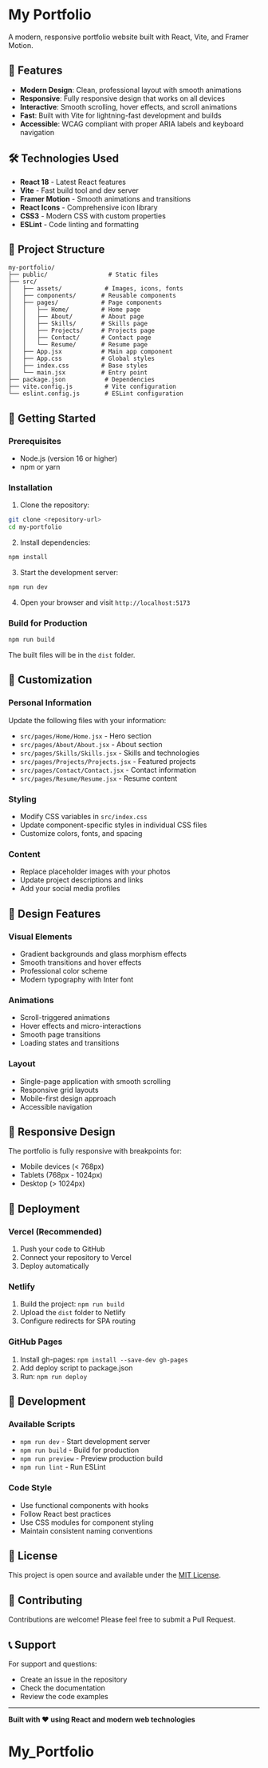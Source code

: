 # My Portfolio

A modern, responsive portfolio website built with React, Vite, and Framer Motion.

## 🚀 Features

- **Modern Design**: Clean, professional layout with smooth animations
- **Responsive**: Fully responsive design that works on all devices
- **Interactive**: Smooth scrolling, hover effects, and scroll animations
- **Fast**: Built with Vite for lightning-fast development and builds
- **Accessible**: WCAG compliant with proper ARIA labels and keyboard navigation

## 🛠️ Technologies Used

- **React 18** - Latest React features
- **Vite** - Fast build tool and dev server
- **Framer Motion** - Smooth animations and transitions
- **React Icons** - Comprehensive icon library
- **CSS3** - Modern CSS with custom properties
- **ESLint** - Code linting and formatting

## 📁 Project Structure

```
my-portfolio/
├── public/                 # Static files
├── src/
│   ├── assets/            # Images, icons, fonts
│   ├── components/       # Reusable components
│   ├── pages/            # Page components
│   │   ├── Home/         # Home page
│   │   ├── About/        # About page
│   │   ├── Skills/       # Skills page
│   │   ├── Projects/     # Projects page
│   │   ├── Contact/      # Contact page
│   │   └── Resume/       # Resume page
│   ├── App.jsx           # Main app component
│   ├── App.css           # Global styles
│   ├── index.css         # Base styles
│   └── main.jsx          # Entry point
├── package.json           # Dependencies
├── vite.config.js         # Vite configuration
└── eslint.config.js       # ESLint configuration
```

## 🚀 Getting Started

### Prerequisites

- Node.js (version 16 or higher)
- npm or yarn

### Installation

1. Clone the repository:

```bash
git clone <repository-url>
cd my-portfolio
```

2. Install dependencies:

```bash
npm install
```

3. Start the development server:

```bash
npm run dev
```

4. Open your browser and visit `http://localhost:5173`

### Build for Production

```bash
npm run build
```

The built files will be in the `dist` folder.

## 📝 Customization

### Personal Information

Update the following files with your information:

- `src/pages/Home/Home.jsx` - Hero section
- `src/pages/About/About.jsx` - About section
- `src/pages/Skills/Skills.jsx` - Skills and technologies
- `src/pages/Projects/Projects.jsx` - Featured projects
- `src/pages/Contact/Contact.jsx` - Contact information
- `src/pages/Resume/Resume.jsx` - Resume content

### Styling

- Modify CSS variables in `src/index.css`
- Update component-specific styles in individual CSS files
- Customize colors, fonts, and spacing

### Content

- Replace placeholder images with your photos
- Update project descriptions and links
- Add your social media profiles

## 🎨 Design Features

### Visual Elements

- Gradient backgrounds and glass morphism effects
- Smooth transitions and hover effects
- Professional color scheme
- Modern typography with Inter font

### Animations

- Scroll-triggered animations
- Hover effects and micro-interactions
- Smooth page transitions
- Loading states and transitions

### Layout

- Single-page application with smooth scrolling
- Responsive grid layouts
- Mobile-first design approach
- Accessible navigation

## 📱 Responsive Design

The portfolio is fully responsive with breakpoints for:

- Mobile devices (< 768px)
- Tablets (768px - 1024px)
- Desktop (> 1024px)

## 🚀 Deployment

### Vercel (Recommended)

1. Push your code to GitHub
2. Connect your repository to Vercel
3. Deploy automatically

### Netlify

1. Build the project: `npm run build`
2. Upload the `dist` folder to Netlify
3. Configure redirects for SPA routing

### GitHub Pages

1. Install gh-pages: `npm install --save-dev gh-pages`
2. Add deploy script to package.json
3. Run: `npm run deploy`

## 🔧 Development

### Available Scripts

- `npm run dev` - Start development server
- `npm run build` - Build for production
- `npm run preview` - Preview production build
- `npm run lint` - Run ESLint

### Code Style

- Use functional components with hooks
- Follow React best practices
- Use CSS modules for component styling
- Maintain consistent naming conventions

## 📄 License

This project is open source and available under the [MIT License](LICENSE).

## 🤝 Contributing

Contributions are welcome! Please feel free to submit a Pull Request.

## 📞 Support

For support and questions:

- Create an issue in the repository
- Check the documentation
- Review the code examples

---

**Built with ❤️ using React and modern web technologies**
# My_Portfolio
